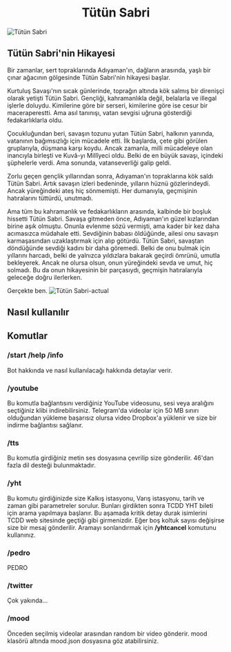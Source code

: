 # <center>Tütün Sabri</center>

![Tütün Sabri](https://i.imgur.com/KoYarmr.jpg)

## Tütün Sabri'nin Hikayesi

Bir zamanlar, sert topraklarında Adıyaman'ın, dağların arasında, yaşlı bir çınar ağacının gölgesinde Tütün Sabri'nin hikayesi başlar.

Kurtuluş Savaşı'nın sıcak günlerinde, toprağın altında kök salmış bir direnişçi olarak yetişti Tütün Sabri. Gençliği, kahramanlıkla değil, belalarla ve illegal işlerle doluydu. Kimilerine göre bir serseri, kimilerine göre ise cesur bir maceraperestti. Ama asıl tanınışı, vatan sevgisi uğruna gösterdiği fedakarlıklarla oldu.

Çocukluğundan beri, savaşın tozunu yutan Tütün Sabri, halkının yanında, vatanının bağımsızlığı için mücadele etti. İlk başlarda, çete gibi görülen gruplarıyla, düşmana karşı koydu. Ancak zamanla, milli mücadeleye olan inancıyla birleşti ve Kuvâ-yı Millîyeci oldu. Belki de en büyük savaşı, içindeki şüphelerle verdi. Ama sonunda, vatanseverliği galip geldi.

Zorlu geçen gençlik yıllarından sonra, Adıyaman'ın topraklarına kök saldı Tütün Sabri. Artık savaşın izleri bedeninde, yılların hüznü gözlerindeydi. Ancak yüreğindeki ateş hiç sönmemişti. Her dumanıyla, geçmişinin hatıralarını tüttürdü, unutmadı.

Ama tüm bu kahramanlık ve fedakarlıkların arasında, kalbinde bir boşluk hissetti Tütün Sabri. Savaşa gitmeden önce, Adıyaman'ın güzel kızlarından birine aşık olmuştu. Onunla evlenme sözü vermişti, ama kader bir kez daha acımasızca müdahale etti. Sevdiğinin babası öldüğünde, ailesi onu savaşın karmaşasından uzaklaştırmak için alıp götürdü. Tütün Sabri, savaştan döndüğünde sevdiği kadını bir daha göremedi. Belki de onu bulmak için yıllarını harcadı, belki de yalnızca yıldızlara bakarak geçirdi ömrünü, umutla bekleyerek. Ancak ne olursa olsun, onun yüreğindeki sevda ve umut, hiç solmadı. Bu da onun hikayesinin bir parçasıydı, geçmişin hatıralarıyla geleceğe doğru ilerlerken.

Gerçekte ben.
![Tütün Sabri-actual](https://i.imgur.com/OIpUDhX.jpg)

## Nasıl kullanılır

## Komutlar

### /start /help /info
Bot hakkında ve nasıl kullanılacağı hakkında detaylar verir.

### /youtube
Bu komutla bağlantısını verdiğiniz YouTube videosunu, sesi veya aralığını seçtiğiniz klibi indirebilirsiniz. Telegram'da videolar için 50 MB sınırı olduğundan yükleme başarısız olursa video Dropbox'a yüklenir ve size bir indirme bağlantısı sağlanır.

### /tts
Bu komutla girdiğiniz metin ses dosyasına çevrilip size gönderilir. 46'dan fazla dil desteği bulunmaktadır.

### /yht
Bu komutu girdiğinizde size Kalkış istasyonu, Varış istasyonu, tarih ve zaman gibi parametreler sorulur. Bunları girdikten sonra TCDD YHT bileti için arama yapılmaya başlanır. Bu aşamada kritik detay durak isimlerini TCDD web sitesinde geçtiği gibi girmenizdir. Eğer boş koltuk sayısı değişirse size bir mesaj gönderilir. Aramayı sonlandırmak için __/yhtcancel__ komutunu kullanınız.

### /pedro
PEDRO

### /twitter
Çok yakında...

### /mood
Önceden seçilmiş videolar arasından random bir video gönderir. mood klasörü altında mood.json dosyasına göz atabilirsiniz.

